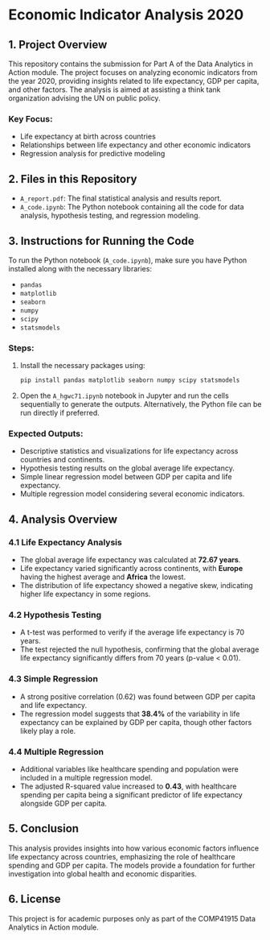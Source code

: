 # Economic Indicator Analysis 2020

## 1. Project Overview

This repository contains the submission for Part A of the Data Analytics in Action module. The project focuses on analyzing economic indicators from the year 2020, providing insights related to life expectancy, GDP per capita, and other factors. The analysis is aimed at assisting a think tank organization advising the UN on public policy.

### Key Focus:
- Life expectancy at birth across countries
- Relationships between life expectancy and other economic indicators
- Regression analysis for predictive modeling

## 2. Files in this Repository

- `A_report.pdf`: The final statistical analysis and results report.
- `A_code.ipynb`: The Python notebook containing all the code for data analysis, hypothesis testing, and regression modeling.

## 3. Instructions for Running the Code

To run the Python notebook (`A_code.ipynb`), make sure you have Python installed along with the necessary libraries:
- `pandas`
- `matplotlib`
- `seaborn`
- `numpy`
- `scipy`
- `statsmodels`

### Steps:
1. Install the necessary packages using:
   ```bash
   pip install pandas matplotlib seaborn numpy scipy statsmodels
   ```
2. Open the `A_hgwc71.ipynb` notebook in Jupyter and run the cells sequentially to generate the outputs. Alternatively, the Python file can be run directly if preferred.

### Expected Outputs:
- Descriptive statistics and visualizations for life expectancy across countries and continents.
- Hypothesis testing results on the global average life expectancy.
- Simple linear regression model between GDP per capita and life expectancy.
- Multiple regression model considering several economic indicators.

## 4. Analysis Overview

### 4.1 Life Expectancy Analysis
- The global average life expectancy was calculated at **72.67 years**.
- Life expectancy varied significantly across continents, with **Europe** having the highest average and **Africa** the lowest.
- The distribution of life expectancy showed a negative skew, indicating higher life expectancy in some regions.

### 4.2 Hypothesis Testing
- A t-test was performed to verify if the average life expectancy is 70 years.
- The test rejected the null hypothesis, confirming that the global average life expectancy significantly differs from 70 years (p-value < 0.01).

### 4.3 Simple Regression
- A strong positive correlation (0.62) was found between GDP per capita and life expectancy.
- The regression model suggests that **38.4%** of the variability in life expectancy can be explained by GDP per capita, though other factors likely play a role.

### 4.4 Multiple Regression
- Additional variables like healthcare spending and population were included in a multiple regression model.
- The adjusted R-squared value increased to **0.43**, with healthcare spending per capita being a significant predictor of life expectancy alongside GDP per capita.

## 5. Conclusion

This analysis provides insights into how various economic factors influence life expectancy across countries, emphasizing the role of healthcare spending and GDP per capita. The models provide a foundation for further investigation into global health and economic disparities.

## 6. License

This project is for academic purposes only as part of the COMP41915 Data Analytics in Action module.
